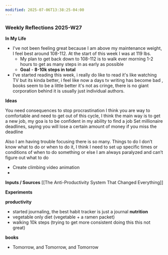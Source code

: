 ```yaml
---
modified: 2025-07-06T13:38:25-04:00
---
```


### Weekly Reflections 2025-W27

**In My Life** 
<!--What is going on in your life? -->
- I've not been feeling great because I am above my maintenance weight, I feel best around 108-112. At the start of this week I was at 119 lbs.
	- My plan to get back down to 108-112 is to walk ever morning 1-2 hours to get as many steps in as early as possible
	- **Goal** - **8-10k steps in total**
- I've started reading this week, i really do like to read it's like watching TV but its kinda better, i feel like now a days tv writing has become bad , books seem to be a little better it's not as cringe, there is no giant corporation behind it is usually just individual authors. 


**Ideas**
<!-- Capture the ideas or thoughts that spark excitement-->
You need consequences to stop procrastination
I think you are way to comfortable and need to get out of this cycle, I think the main way is to get a new job, my goa is to be confident in my ability to find a job
Set millionaire deadlines, saying you will lose a certain amount of money if you miss the deadline 

Also I am having trouble focusing there is so many. Things to do I don’t know what to do or when to do it, I think I need to set up specific times or conditions of when to do something or else I am always paralyzed and can’t figure out what to do
- Create climbing video animation
- 

**Inputs / Sources**
[[The Anti-Productivity System That Changed Everything]]



 **Experiments**
 <!--What new habits, challenges and tools are you trying out to improve your life? -->
 **productivity**
 - started journaling, the best habit tracker is just a journal
**nutrition**
- vegetable only diet (vegetable + a ramen packet) 
- walking 10k steps (trying to get more consistent doing this this not great)

**books**
- Tomorrow, and Tomorrow, and Tomorrow
